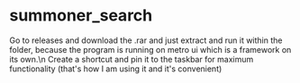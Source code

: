 # summoner_search

Go to releases and download the .rar and just extract and run it within the folder, because the program is running on metro ui which is a framework on its own.\n
Create a shortcut and pin it to the taskbar for maximum functionality (that's how I am using it and it's convenient)
